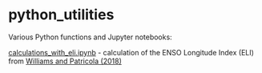 # python_utilities
 Various Python functions and Jupyter notebooks:

 [calculations_with_eli.ipynb](https://github.com/kanchukaitis/python_utilities/blob/main/calculations_with_eli.ipynb) - calculation of the ENSO Longitude Index (ELI) from [Williams and Patricola (2018)](https://doi.org/10.1029/2018GL079203)
